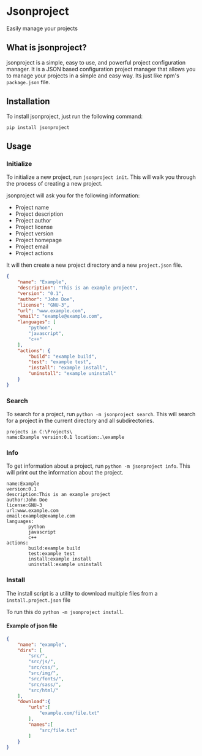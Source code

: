 # Jsonproject
Easily manage your projects
## What is jsonproject?
jsonproject is a simple, easy to use, and powerful project configuration manager. It is a JSON based configuration project manager that allows you to manage your projects in a simple and easy way. Its just like npm's `package.json` file.

## Installation
To install jsonproject, just run the following command:

```
pip install jsonproject
```

## Usage

### Initialize
To initialize a new project, run `jsonproject init`. This will walk you through the process of creating a new project.

jsonproject will ask you for the following information:
- Project name
- Project description
- Project author
- Project license
- Project version
- Project homepage
- Project email
- Project actions

It will then create a new project directory and a new `project.json` file.
```json
{
    "name": "Example",
    "description": "This is an example project",
    "version": "0.1",
    "author": "John Doe",
    "license": "GNU-3",
    "url": "www.example.com",
    "email": "example@example.com",
    "languages": [
        "python",
        "javascript",
        "c++"
    ],
    "actions": {
        "build": "example build",
        "test": "example test",
        "install": "example install",
        "uninstall": "example uninstall"
    }
}
```
### Search
To search for a project, run `python -m jsonproject search`. This will search for a project in the current directory and all subdirectories.
```
projects in C:\Projects\
name:Example version:0.1 location:.\example
```
### Info
To get information about a project, run `python -m jsonproject info`. This will print out the information about the project.
```
name:Example
version:0.1
description:This is an example project
author:John Doe
license:GNU-3
url:www.example.com
email:example@example.com
languages:
        python
        javascript
        c++
actions:
        build:example build
        test:example test
        install:example install
        uninstall:example uninstall
```
### Install
The install script is a utility to download multiple files from a `install.project.json` file

To run this do `python -m jsonproject install`.

#### Example of json file
``` json
{
    "name": "example",
    "dirs": [
        "src/",
        "src/js/",
        "src/css/",
        "src/img/",
        "src/fonts/",
        "src/sass/",
        "src/html/"
    ],
    "download":{
        "urls":[
            "example.com/file.txt"
        ],
        "names":[
            "src/file.txt"
        ]
    }
}
```

